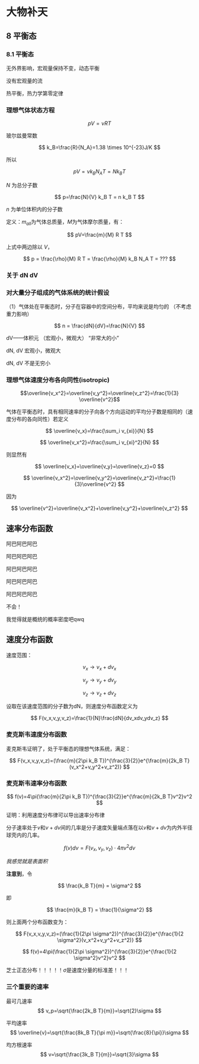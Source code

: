 # 大物补天

## 8 平衡态

### 8.1 平衡态

无外界影响，宏观量保持不变，动态平衡

没有宏观量的流

热平衡，热力学第零定律

### 理想气体状态方程

$$
pV=\nu RT
$$

玻尔兹曼常数

$$
k_B=\frac{R}{N_A}=1.38 \times 10^{-23}J/K
$$

所以

$$
pV=\nu k_B N_A T=Nk_BT
$$

$N$ 为总分子数

$$
p=\frac{N}{V} k_B T = n k_B T
$$

$n$ 为单位体积内的分子数

<!--这是正确的吗？？？-->

定义：$m_{all}$为气体总质量，$M$为气体摩尔质量，有：

$$
pV=\frac{m}{M} R T
$$

上式中两边除以 $V$，

$$
p = \frac{\rho}{M} R T = \frac{\rho}{M} k_B N_A T = ???
$$
<!--这是正确的吗？？？-->

### 关于 dN dV


### 对大量分子组成的气体系统的统计假设

（1）气体处在平衡态时，分子在容器中的空间分布，平均来说是均匀的 （不考虑重力影响）

$$
n = \frac{dN}{dV}=\frac{N}{V}
$$

dV——体积元
（宏观小，微观大）
“非常大的小”

dN, dV 宏观小，微观大

dN, dV 不是无穷小

### 理想气体速度分布各向同性(isotropic)

$$\overline{v_x^2}=\overline{v_y^2}=\overline{v_z^2}=\frac{1}{3} \overline{v^2}$$

气体在平衡态时，具有相同速率的分子向各个方向运动的平均分子数是相同的（速度分布的各向同性）若定义

$$
\overline{v_x}=\frac{\sum_i v_{xi}}{N}
$$

$$
\overline{v_x^2}=\frac{\sum_i v_{xi}^2}{N}
$$

则显然有

$$
\overline{v_x}=\overline{v_y}=\overline{v_z}=0
$$

$$
\overline{v_x^2}=\overline{v_y^2}=\overline{v_z^2}=\frac{1}{3}\overline{v^2}
$$

因为

$$
\overline{v^2}=\overline{v_x^2}+\overline{v_y^2}+\overline{v_z^2}
$$

## 速率分布函数

阿巴阿巴阿巴

阿巴阿巴阿巴

阿巴阿巴阿巴

阿巴阿巴阿巴

阿巴阿巴阿巴

不会！

我觉得就是概统的概率密度吧qwq

## 速度分布函数

速度范围：

$$
v_x \to v_x+dv_x
$$

$$
v_y \to v_y+dv_y
$$

$$
v_z \to v_z+dv_z
$$

设取在该速度范围的分子数为dN，则速度分布函数定义为

$$
F(v_x,v_y,v_z)=\frac{1}{N}\frac{dN}{dv_xdv_ydv_z}
$$

### 麦克斯韦速度分布函数

麦克斯韦证明了，处于平衡态的理想气体系统，满足：

$$
F(v_x,v_y,v_z)=(\frac{m}{2\pi k_B T})^{\frac{3}{2}}e^{\frac{m}{2k_B T}(v_x^2+v_y^2+v_z^2)}
$$

### 麦克斯韦速率分布函数

$$
f(v)=4\pi(\frac{m}{2\pi k_B T})^{\frac{3}{2}}e^{\frac{m}{2k_B T}v^2}v^2
$$

证明：利用速度分布律可以导出速率分布律

分子速率处于$v$和$v+dv$间的几率是分子速度矢量端点落在以$v$和$v+dv$为内外半径球壳内的几率。

$$
f(v)dv = F(v_x,v_y,v_z) \cdot 4 \pi v^2 dv
$$

*我感觉就是表面积*

**注意到**，令

$$
\frac{k_B T}{m} = \sigma^2
$$

即

$$
\frac{m}{k_B T} = \frac{1}{\sigma^2}
$$

则上面两个分布函数变为：

$$
F(v_x,v_y,v_z)=(\frac{1}{2\pi \sigma^2})^{\frac{3}{2}}e^{\frac{1}{2 \sigma^2}(v_x^2+v_y^2+v_z^2)}
$$

$$
f(v)=4\pi(\frac{1}{2\pi \sigma^2})^{\frac{3}{2}}e^{\frac{1}{2 \sigma^2}v^2}v^2
$$


芝士正态分布！！！！！$\sigma$是速度分量的标准差！！！

### 三个重要的速率

最可几速率
$$
v_p=\sqrt{\frac{2k_B T}{m}}=\sqrt{2}\sigma
$$

平均速率
$$
\overline{v}=\sqrt{\frac{8k_B T}{\pi m}}=\sqrt{\frac{8}{\pi}}\sigma
$$

均方根速率
$$
v=\sqrt{\frac{3k_B T}{m}}=\sqrt{3}\sigma
$$